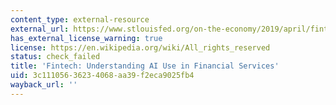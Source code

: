 ```yaml
---
content_type: external-resource
external_url: https://www.stlouisfed.org/on-the-economy/2019/april/fintech-understanding-ai-financial-services
has_external_license_warning: true
license: https://en.wikipedia.org/wiki/All_rights_reserved
status: check_failed
title: 'Fintech: Understanding AI Use in Financial Services'
uid: 3c111056-3623-4068-aa39-f2eca9025fb4
wayback_url: ''
---
```

